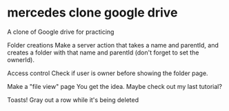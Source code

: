 # mercedes clone google drive

A clone of Google drive for practicing

<!-- Tasks -->

Folder creations
Make a server action that takes a name and parentId, and creates a folder with that name and parentId (don't forget to set the ownerId).

Access control
Check if user is owner before showing the folder page.

Make a "file view" page
You get the idea. Maybe check out my last tutorial?

Toasts!
Gray out a row while it's being deleted
